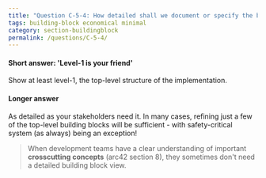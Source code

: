 ```yaml
---
title: "Question C-5-4: How detailed shall we document or specify the building block view?"
tags: building-block economical minimal
category: section-buildingblock
permalink: /questions/C-5-4/
---
```


#### Short answer: 'Level-1 is your friend'

Show at least level-1, the top-level structure of the implementation.


#### Longer answer

As detailed as your stakeholders need it. In many cases, refining just a few of the top-level building blocks will be sufficient - with safety-critical system (as always) being an exception!


> When development teams have a clear understanding of important **crosscutting concepts** (arc42 section 8), they sometimes don't need a detailed building block view.
